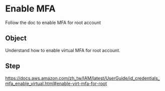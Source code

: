 # Enable MFA

Follow the doc to enable MFA for root account

## Object

Understand how to enable virtual MFA for root account.

## Step

https://docs.aws.amazon.com/zh_tw/IAM/latest/UserGuide/id_credentials_mfa_enable_virtual.html#enable-virt-mfa-for-root